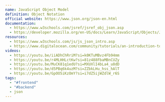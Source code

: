 ```yaml
---
name: JavaScript Object Model
definition: Object Notation
official website: https://www.json.org/json-en.html
documentation:
  - https://www.w3schools.com/jsref/jsref_obj_json.asp
  - https://developer.mozilla.org/en-US/docs/Learn/JavaScript/Objects/JSON
resources:
  - https://www.w3schools.com/js/js_json_intro.asp
  - https://www.digitalocean.com/community/tutorials/an-introduction-to-json
videos:
  - https://youtu.be/iiADhChRriM?si=k0KTuMBvz4Fb94mm
  - https://youtu.be/r4MLHHLctKw?si=81z488FbaMBnCUZy
  - https://youtu.be/MuCK81q1edU?si=MXUXlI4bLa4_u8dD
  - https://youtu.be/d5PBq6k4uzM?si=ZZbkLHu_hss_hAlT
  - https://youtu.be/GpOO5iKzOmY?si=i7dZ5ijWZdlW_r6S
tags:
  - "#frontend"
  - "#backend"
  - json
---
```

